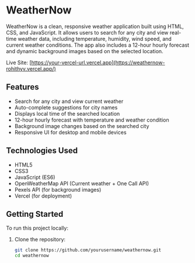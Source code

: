 # WeatherNow

WeatherNow is a clean, responsive weather application built using HTML, CSS, and JavaScript. It allows users to search for any city and view real-time weather data, including temperature, humidity, wind speed, and current weather conditions. The app also includes a 12-hour hourly forecast and dynamic background images based on the selected location.

Live Site: [https://your-vercel-url.vercel.app](https://weathernow-rohithyv.vercel.app/)

## Features

- Search for any city and view current weather
- Auto-complete suggestions for city names
- Displays local time of the searched location
- 12-hour hourly forecast with temperature and weather condition
- Background image changes based on the searched city
- Responsive UI for desktop and mobile devices

## Technologies Used

- HTML5
- CSS3
- JavaScript (ES6)
- OpenWeatherMap API (Current weather + One Call API)
- Pexels API (for background images)
- Vercel (for deployment)

## Getting Started

To run this project locally:

1. Clone the repository:
   ```bash
   git clone https://github.com/yourusername/weathernow.git
   cd weathernow
